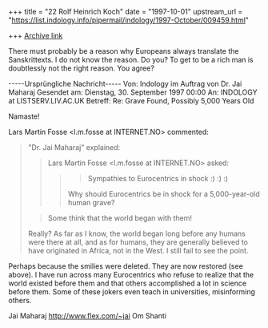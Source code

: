 +++
title = "22 Rolf Heinrich Koch"
date = "1997-10-01"
upstream_url = "https://list.indology.info/pipermail/indology/1997-October/009459.html"

+++
[Archive link](https://list.indology.info/pipermail/indology/1997-October/009459.html)

There must probably be a reason why Europeans always translate the
Sanskrittexts. I do not know the reason. Do you?
To get to be a rich man is doubtlessly not the right reason. You agree?

-----Ursprüngliche Nachricht-----
Von:    Indology  im Auftrag von Dr. Jai Maharaj
Gesendet am:    Dienstag, 30. September 1997 00:00
An:     INDOLOGY at LISTSERV.LIV.AC.UK
Betreff:        Re: Grave Found, Possibly 5,000 Years Old

Namaste!

Lars Martin Fosse <l.m.fosse at INTERNET.NO> commented:
> "Dr. Jai Maharaj" <jai at flex.com> explained:
>> Lars Martin Fosse <l.m.fosse at INTERNET.NO> asked:
>>>> Sympathies to Eurocentrics in shock :) :) :)
>>>
>>> Why should Eurocentrics be in shock for a 5,000-year-old
>>> human grave?
>
>> Some think that the world began with them!
>
> Really? As far as I know, the world began long before any
> humans were there at all, and as for humans, they are
> generally believed to have originated in Africa, not in
> the West.
> I still fail to see the point.

Perhaps because the smilies were deleted.  They are
now restored (see above).  I have run across many
Eurocentrics who refuse to realize that the world
existed before them and that others accomplished
a lot in science before them.  Some of these jokers
even teach in universities, misinforming others.

Jai Maharaj
http://www.flex.com/~jai
Om Shanti



